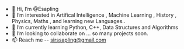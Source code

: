 
- 👋 Hi, I’m @Esapling
- 👀 I’m interested in Artifical Intelligence , Machine Learning , History , Physics, Maths , and learning new Languages..
- 🌱 I’m currently learning Python, C++, Data Structures and Algorithms
- 💞️ I’m looking to collaborate on ... so many projects soon.
- 📫 Reach me -- sirssapling@gmail.com 

<!---
Esapling/Esapling is a ✨ special ✨ repository because its `README.md` (this file) appears on your GitHub profile.
You can click the Preview link to take a look at your changes.
--->
